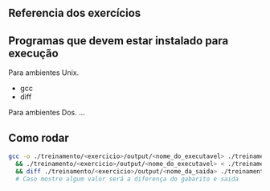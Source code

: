 ## Referencia dos exercícios

## Programas que devem estar instalado para execução

Para ambientes Unix.
- gcc
- diff

Para ambientes Dos.
...

## Como rodar

```sh
gcc -o ./treinamento/<exercicio>/output/<nome_do_executavel> ./treinamento/<exercicio>/code/<nome_do_fonte> \
  && ./treinamento/<exercicio>/output/<nome_do_executavel> < ./treinamento/<exercicio>/entrada.txt > ./treinamento/<exercicio>/output/<nome_da_saida> \
  && diff ./treinamento/<exercicio>/output/<nome_da_saida> ./treinamento/<exercicio>/gabarito.txt
  # Caso mostre algum valor será a diferença do gabarito e saida
```

